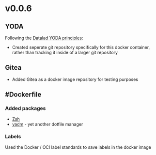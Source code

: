 # v0.0.6
## YODA
Following the [Datalad YODA principles](https://f1000research.com/posters/7-1965):

- Created seperate git repository specifically for this docker container, rather than tracking it inside of a larger git repository

## Gitea
- Added Gitea as a docker image repository for testing purposes

## #Dockerfile

### Added packages
- [Zsh](https://www.zsh.org/)
- [yadm](https://github.com/TheLocehiliosan/yadm) - yet another dotfile manager

### Labels
Used the Docker / OCI label standards to save labels in the docker image
